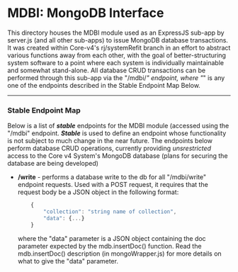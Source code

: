 # MDBI: MongoDB Interface
  This directory houses the MDBI module used as an ExpressJS sub-app by server.js (and all other sub-apps) to issue MongoDB database transactions. It was created within Core-v4's rj/systemRefit branch in an effort to abstract various functions away from each other, with the goal of better-structuring system software to a point where each system is individually maintainable and somewhat stand-alone. All database CRUD transactions can be performed through this sub-app via the "/mdbi/*" endpoint, where "*" is any one of the endpoints described in the Stable Endpoint Map Below.

---

### Stable Endpoint Map
  Below is a list of **_stable_** endpoints for the MDBI module (accessed using the "/mdbi" endpoint. **_Stable_** is used to define an endpoint whose functionality is not subject to much change in the near future. The endpoints below perform database CRUD operations, currently providing _unsrestricted_ access to the Core v4 System's MongoDB database (plans for securing the database are being developed)
  - **/write** - performs a database write to the db for all "/mdbi/write" endpoint requests. Used with a POST request, it requires that the request body be a JSON object in the following format:
    ```javascript
        {
            "collection": "string name of collection",
            "data": {...}
        }
    ```
    where the "data" parameter is a JSON object containing the doc parameter expected by the mdb.insertDoc() function. Read the mdb.insertDoc() description (in mongoWrapper.js) for more details on what to give the "data" parameter.

